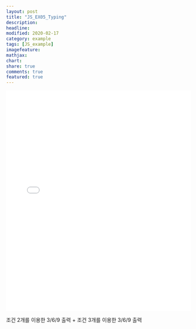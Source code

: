 ```yaml
---
layout: post
title: "JS_EX05_Typing"
description:
headline:
modified: 2020-02-17
category: example
tags: [JS_example]
imagefeature:
mathjax:
chart:
share: true
comments: true
featured: true
---
```


<div class="code">
<iframe width="100%" height="600" src="//jsfiddle.net/lsh58/9ztmj0cq/51/embedded/" allowfullscreen="allowfullscreen" allowpaymentrequest frameborder="0"></iframe>
</div>

조건 2개를 이용한 3/6/9 출력
+
조건 3개를 이용한 3/6/9 출력
